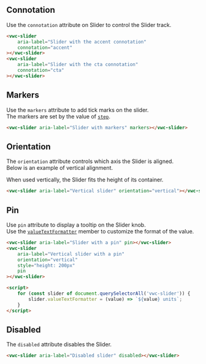 ## Connotation

Use the `connotation` attribute on Slider to control the Slider track.

```html preview blocks>
<vwc-slider
	aria-label="Slider with the accent connotation"
	connotation="accent"
></vwc-slider>
<vwc-slider
	aria-label="Slider with the cta connotation"
	connotation="cta"
></vwc-slider>
```

## Markers

Use the `markers` attribute to add tick marks on the slider.  
The markers are set by the value of [`step`](/components/slider/code/#step).

```html preview blocks
<vwc-slider aria-label="Slider with markers" markers></vwc-slider>
```

## Orientation

The `orientation` attribute controls which axis the Slider is aligned.  
Below is an example of vertical alignment.

<vwc-note connotation="information">
<vwc-icon name="info-line" slot="icon" label="Note:"></vwc-icon>
<p>When used vertically, the Slider fits the height of its container.</p>
</vwc-note>

```html preview center 300px
<vwc-slider aria-label="Vertical slider" orientation="vertical"></vwc-slider>
```

## Pin

Use `pin` attribute to display a tooltip on the Slider knob.  
Use the [`valueTextFormatter`](/components/slider/code/#value-text-formatter) member to customize the format of the value.

```html preview
<vwc-slider aria-label="Slider with a pin" pin></vwc-slider>
<vwc-slider
	aria-label="Vertical slider with a pin"
	orientation="vertical"
	style="height: 200px"
	pin
></vwc-slider>

<script>
	for (const slider of document.querySelectorAll('vwc-slider')) {
		slider.valueTextFormatter = (value) => `${value} units`;
	}
</script>
```

## Disabled

The `disabled` attribute disables the Slider.

```html preview blocks
<vwc-slider aria-label="Disabled slider" disabled></vwc-slider>
```
